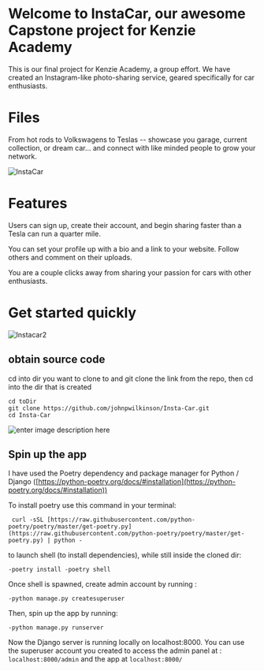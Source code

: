 # Welcome to InstaCar, our awesome Capstone project for Kenzie Academy

This is our final project for Kenzie Academy, a group effort. We have created an Instagram-like photo-sharing service, geared specifically for car enthusiasts.

# Files

From hot rods to Volkswagens to Teslas -- showcase you garage, current collection, or dream car... and connect with like minded people to grow your network.

![InstaCar]()

# Features

Users can sign up, create their account, and begin sharing faster than a Tesla can run a quarter mile.

You can set your profile up with a bio and a link to your website. Follow others and comment on their uploads.

You are a couple clicks away from sharing your passion for cars with other enthusiasts.

# Get started quickly

![Instacar2](https://photos.google.com/photo/AF1QipNO7_f3qU_m47fzA2oHkbWpEhqrnHM3GpcB2w5q)

## obtain source code

cd into dir you want to clone to and git clone the link from the repo, then cd into the dir that is created

    cd toDir
    git clone https://github.com/johnpwilkinson/Insta-Car.git
    cd Insta-Car

![enter image description here](https://photos.google.com/photo/AF1QipNOBThJQBYoXnJ2YcciM7Mu07L7gh57RzApzvyJ)

## Spin up the app

I have used the Poetry dependency and package manager for Python / Django ([https://python-poetry.org/docs/#installation](https://python-poetry.org/docs/#installation))

To install poetry use this command in your terminal:

     curl -sSL [https://raw.githubusercontent.com/python-poetry/poetry/master/get-poetry.py](https://raw.githubusercontent.com/python-poetry/poetry/master/get-poetry.py) | python -

to launch shell (to install dependencies), while still inside the cloned dir:

    -poetry install -poetry shell

Once shell is spawned, create admin account by running :

    -python manage.py createsuperuser

Then, spin up the app by running:

    -python manage.py runserver

Now the Django server is running locally on localhost:8000. You can use the superuser account you created to access the admin panel at : `localhost:8000/admin` and the app at `localhost:8000/`

